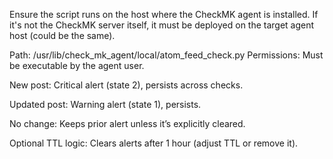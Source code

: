 Ensure the script runs on the host where the CheckMK agent is installed. If it's not the CheckMK server itself, it must be deployed on the target agent host (could be the same).

Path: /usr/lib/check_mk_agent/local/atom_feed_check.py
Permissions: Must be executable by the agent user.

New post: Critical alert (state 2), persists across checks.

Updated post: Warning alert (state 1), persists.

No change: Keeps prior alert unless it’s explicitly cleared.

Optional TTL logic: Clears alerts after 1 hour (adjust TTL or remove it).
